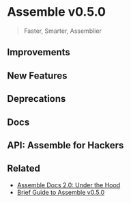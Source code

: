 # Assemble v0.5.0

> Faster, Smarter, Assemblier


## Improvements


## New Features


## Deprecations


## Docs


## API: Assemble for Hackers


## Related

* [Assemble Docs 2.0: Under the Hood]()
* [Brief Guide to Assemble v0.5.0]()